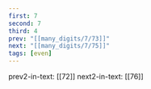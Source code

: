 ```yaml
---
first: 7
second: 7
third: 4
prev: "[[many_digits/7/73]]"
next: "[[many_digits/7/75]]"
tags: [even]
---
```

prev2-in-text: [[72]]
next2-in-text: [[76]]
